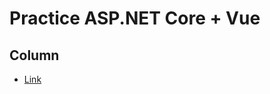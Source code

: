 # Practice ASP.NET Core + Vue

## Column

- [Link](https://dotnetdetail.net/integrate-vue-and-asp-net-core-3-1-using-vs-code/)